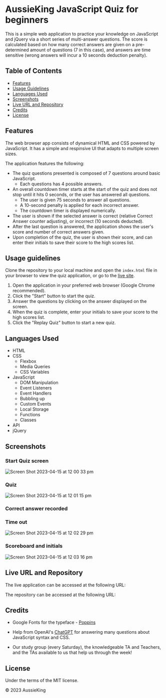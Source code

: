 # AussieKing JavaScript Quiz for beginners

This is a simple web application to practice your knowledge on JavaScript and jQuery via a short series of multi-answer questions.
The score is calculated based on how many correct answers are given on a pre-determined amount of questions (7 in this case), and answers are time sensitive (wrong answers will incur a 10 seconds deduction penalty).

## Table of Contents

- [Features](#features)
- [Usage Guidelines](#usage-guidelines)
- [Languages Used](#languages-used)
- [Screenshots](#screenshots)
- [Live URL and Repository](#live-url-and-repository)
- [Credits](#credits)
- [License](#license)

## Features

 The web browser app consists of dynamical HTML and CSS powered by JavaScript. It has a simple and respinsive UI that adapts to multiple screen sizes.

The application features the following:

- The quiz questions presented is composed of 7 questions around basic JavaScript.
  - Each questions has 4 possible answers.
- An overall countdown timer starts at the start of the quiz and does not stop until it hits 0 seconds, or the user has answered all questions.
  - The user is given 75 seconds to answer all questions.
  - A 10-second penalty is applied for each incorrect answer.
  - The countdown timer is displayed numerically.
- The user is shown if the selected answer is correct (relative Correct Answer counter adjusting), or incorrect (10 seconds deducted).
 - After the last question is answered, the application shows the user's score and number of correct answers given.
- Upon completion of the quiz, the user is shown their score, and can enter their initials to save their score to the high scores list.

## Usage guidelines

Clone the repository to your local machine and open the `index.html` file in your browser to view the quiz application, or go to the [live site](#live-url-and-repository).

1. Open the application in your preferred web browser (Google Chrome recommended).
2. Click the "Start" button to start the quiz.
3. Answer the questions by clicking on the answer displayed on the screen.
4. When the quiz is complete, enter your initials to save your score to the high scores list.
5. Click the "Replay Quiz" button to start a new quiz.

## Languages Used

- HTML
- CSS
  - Flexbox
  - Media Queries
  - CSS Variables
- JavaScript
  - DOM Manipulation
  - Event Listeners
  - Event Handlers
  - Bubbling up
  - Custom Events
  - Local Storage
  - Functions
  - Classes
 - API
  - jQuery

## Screenshots

### Start Quiz screen

![Screen Shot 2023-04-15 at 12 00 33 pm](https://user-images.githubusercontent.com/126050763/232177852-39abc647-d3b4-40b6-8d29-2446662f3c42.png)

### Quiz

![Screen Shot 2023-04-15 at 12 01 15 pm](https://user-images.githubusercontent.com/126050763/232177885-8237ecf8-eb04-4972-b5cc-c2bc6f061107.png)

### Correct answer recorded

### Time out

![Screen Shot 2023-04-15 at 12 02 29 pm](https://user-images.githubusercontent.com/126050763/232177910-64800ad5-bb79-43f9-b25f-443b7b0139ab.png)


### Scoreboard and initials

![Screen Shot 2023-04-15 at 12 03 16 pm](https://user-images.githubusercontent.com/126050763/232177934-11c4306c-19ca-4e18-9b41-a48146d92e4d.png)


## Live URL and Repository

The live application can be accessed at the following URL: 

The repository can be accessed at the following URL: 

## Credits

- Google Fonts for the typeface - [Poppins](https://fonts.google.com/specimen/Poppins)

- Help from OpenAI's [ChatGPT](https://chat.openai.com/chat) for answering many questions about JavaScript syntax and CSS.

- Our study group (every Saturday), the knowledgeable TA and Teachers, and the TAs available to us that help us through the week!

## License

Under the terms of the MIT license.

© 2023 AussieKing

